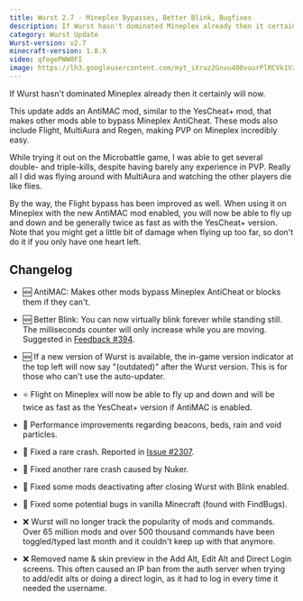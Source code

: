 ```yaml
---
title: Wurst 2.7 - Mineplex Bypasses, Better Blink, Bugfixes
description: If Wurst hasn't dominated Mineplex already then it certainly will now.
category: Wurst Update
Wurst-version: v2.7
minecraft-version: 1.8.X
video: qfogePWW0FI
image: https://lh3.googleusercontent.com/myt_iXruz2Gnvu400vourPlRCVk1Vz0e8lnbBJsy59bVLVGzQi7d7znMEYyJ6IDyT2kL6jviXbKlel6DOup023sxJV2gJaFkm83XAVo5CiCVdLJfEaRI-uxAPOIAgWq191xst-uj98jm9B26wKgc9clN08ibDb6hnTDn2GWIs4dcwaai9QlLpu7UyYZBrvavxgzYi59uiNxWL8rpKcNgK5h09qxqqXsNCwEnS3yZVYt-FqzaFxoEYz5O8X2RiFwboqqH-QjHE1W0tpCXWgCYEd5H9tBHsqV7ZVAA8Su2zpC21eNJs2g9i6hDuof08YDufdd8enRimVwDCBn3TeXBP67JgUtNvJXqLC9uhx654H3kMNHVWf4WZp_r7VA_HIrozmsS4nPgqS0_fBwga0TYBI0hxvu41r-FkvAvV2cyU_76oUIKqBKc6k0aq9sqMYQsciYpAPThNQ5-qAfv0BNz7JsLpDGQnzBbHNMVdnfr6S9aIK1ZXe2XVBBA0pi9__JGmFRJnNQy6bq94IItmGwxdBMmmRLn0vk9okqvW5iVIkWczU2GJyN1u0DwO12UXQXnh8afMSlGHcCwpC-1W03HHFwnJZFmEzEidusihtfisEj-22Jj=w1280-h720-no
---
```

If Wurst hasn't dominated Mineplex already then it certainly will now.

This update adds an AntiMAC mod, similar to the YesCheat+ mod, that makes other mods able to bypass Mineplex AntiCheat. These mods also include Flight, MultiAura and Regen, making PVP on Mineplex incredibly easy.

While trying it out on the Microbattle game, I was able to get several double- and triple-kills, despite having barely any experience in PVP. Really all I did was flying around with MultiAura and watching the other players die like flies.

By the way, the Flight bypass has been improved as well. When using it on Mineplex with the new AntiMAC mod enabled, you will now be able to fly up and down and be generally twice as fast as with the YesCheat+ version. Note that you might get a little bit of damage when flying up too far, so don't do it if you only have one heart left.
<!--read more-->

## Changelog
- :new: AntiMAC: Makes other mods bypass Mineplex AntiCheat or blocks them if they can't.

- :new: Better Blink: You can now virtually blink forever while standing still. The milliseconds counter will only increase while you are moving. Suggested in [Feedback #394](https://feedback.wurst-client.tk/?id=394).

- :new: If a new version of Wurst is available, the in-game version indicator at the top left will now say "(outdated)" after the Wurst version. This is for those who can't use the auto-updater.

- :star: Flight on Mineplex will now be able to fly up and down and will be twice as fast as the YesCheat+ version if AntiMAC is enabled.

- :rocket: Performance improvements regarding beacons, beds, rain and void particles.

- :bug: Fixed a rare crash. Reported in [Issue #2307](https://github.com/Wurst-Imperium/Wurst-Client/issues/2307).

- :bug: Fixed another rare crash caused by Nuker.

- :bug: Fixed some mods deactivating after closing Wurst with Blink enabled.

- :bug: Fixed some potential bugs in vanilla Minecraft (found with FindBugs).

- :x: Wurst will no longer track the popularity of mods and commands. Over 65 million mods and over 500 thousand commands have been toggled/typed last month and it couldn't keep up with that anymore.

- :x: Removed name & skin preview in the Add Alt, Edit Alt and Direct Login screens. This often caused an IP ban from the auth server when trying to add/edit alts or doing a direct login, as it had to log in every time it needed the username.
